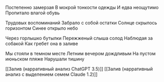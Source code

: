 Постепенно замерзая
В мокрой тонкости одежды
И едва неощутимо
Пропитало влагой обувь

Трудовых воспоминаний
Забрало с собой остатки 
Солнце скрылось горизонтом
Синее открыло небо

Через горлышко бутылки
Пережженый слыша солод
Наблюдая за собакой
Как гребет она в заливе

Мы стояли в темном месте
Летним вечером дождливым
На пустом июньском пляже
Нарушали тишину

[[Залив (нарративный анализ ChatGPT 3.5)]]
[[Залив (нарративный анализ с выделением семем Claude 1.2)]]